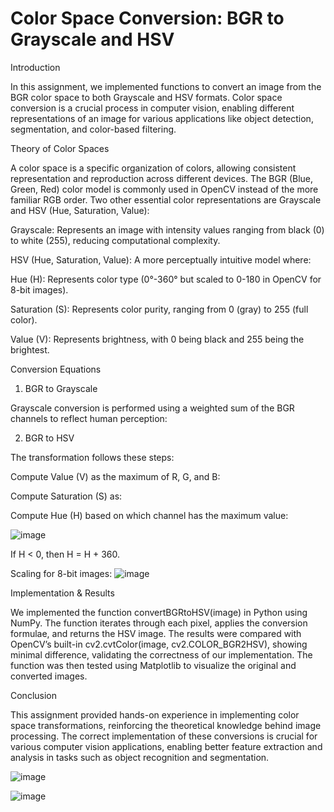 # Color Space Conversion: BGR to Grayscale and HSV

Introduction

In this assignment, we implemented functions to convert an image from the BGR color space to both Grayscale and HSV formats. Color space conversion is a crucial process in computer vision, 
enabling different representations of an image for various applications like object detection, segmentation, and color-based filtering.

Theory of Color Spaces

A color space is a specific organization of colors, allowing consistent representation and reproduction across different devices. 
The BGR (Blue, Green, Red) color model is commonly used in OpenCV instead of the more familiar RGB order. Two other essential color representations are Grayscale and HSV (Hue, Saturation, Value):

Grayscale: Represents an image with intensity values ranging from black (0) to white (255), reducing computational complexity.

HSV (Hue, Saturation, Value): A more perceptually intuitive model where:

Hue (H): Represents color type (0°-360° but scaled to 0-180 in OpenCV for 8-bit images).

Saturation (S): Represents color purity, ranging from 0 (gray) to 255 (full color).

Value (V): Represents brightness, with 0 being black and 255 being the brightest.

Conversion Equations

1. BGR to Grayscale

Grayscale conversion is performed using a weighted sum of the BGR channels to reflect human perception:



2. BGR to HSV

The transformation follows these steps:

Compute Value (V) as the maximum of R, G, and B:


Compute Saturation (S) as:


Compute Hue (H) based on which channel has the maximum value:

![image](https://github.com/user-attachments/assets/9d474ef7-ed82-464e-8349-638f2b8c43dd)


If H < 0, then H = H + 360.

Scaling for 8-bit images: ![image](https://github.com/user-attachments/assets/6c89ed95-9704-49c7-affc-b021926a96f1)


Implementation & Results

We implemented the function convertBGRtoHSV(image) in Python using NumPy. The function iterates through each pixel, applies the conversion formulae, and returns the HSV image. The results were compared with OpenCV’s built-in cv2.cvtColor(image, cv2.COLOR_BGR2HSV), showing minimal difference, validating the correctness of our implementation. The function was then tested using Matplotlib to visualize the original and converted images.

Conclusion

This assignment provided hands-on experience in implementing color space transformations, reinforcing the theoretical knowledge behind image processing. The correct implementation of these conversions is crucial for various computer vision applications, enabling better feature extraction and analysis in tasks such as object recognition and segmentation.

![image](https://github.com/user-attachments/assets/0dbba96b-3b7c-4f0a-8557-3262e3812d85)

![image](https://github.com/user-attachments/assets/29740efc-e2f6-46f2-ba85-cd559e5dcb4c)
